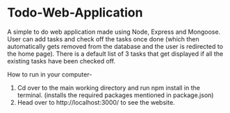 # Todo-Web-Application
A simple to do web application made using Node, Express and Mongoose. User can add tasks and check off the tasks once done (which then automatically gets removed from the database and the user is redirected to the home page). There is a default list of 3 tasks that get displayed if all the existing tasks have been checked off.   

How to run in your computer-

1. Cd over to the main working directory and run npm install in the terminal. (installs the required packages mentioned in package.json)
2. Head over to http://localhost:3000/ to see the website.

